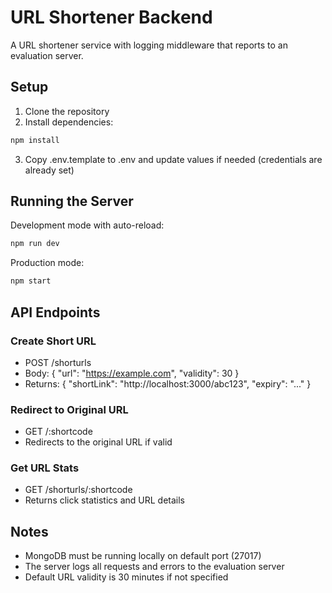 # URL Shortener Backend

A URL shortener service with logging middleware that reports to an evaluation server.

## Setup

1. Clone the repository
2. Install dependencies:
```bash
npm install
```
3. Copy .env.template to .env and update values if needed (credentials are already set)

## Running the Server

Development mode with auto-reload:
```bash
npm run dev
```

Production mode:
```bash
npm start
```

## API Endpoints

### Create Short URL
- POST /shorturls
- Body: { "url": "https://example.com", "validity": 30 }
- Returns: { "shortLink": "http://localhost:3000/abc123", "expiry": "..." }

### Redirect to Original URL
- GET /:shortcode
- Redirects to the original URL if valid

### Get URL Stats
- GET /shorturls/:shortcode
- Returns click statistics and URL details

## Notes

- MongoDB must be running locally on default port (27017)
- The server logs all requests and errors to the evaluation server
- Default URL validity is 30 minutes if not specified
